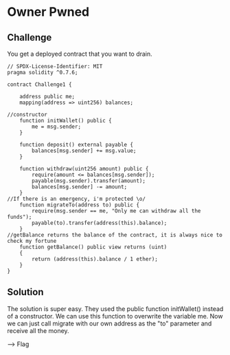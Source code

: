 # Owner Pwned

## Challenge

You get a deployed contract that you want to drain.

```solidity
// SPDX-License-Identifier: MIT
pragma solidity ^0.7.6;

contract Challenge1 {

    address public me;
    mapping(address => uint256) balances;

//constructor
    function initWallet() public {
        me = msg.sender;
    }

    function deposit() external payable {
        balances[msg.sender] += msg.value;
    }
    
    function withdraw(uint256 amount) public {
        require(amount <= balances[msg.sender]);
        payable(msg.sender).transfer(amount);
        balances[msg.sender] -= amount;
    }
//If there is an emergency, i'm protected \o/
    function migrateTo(address to) public {
        require(msg.sender == me, "Only me can withdraw all the funds");
        payable(to).transfer(address(this).balance);
    }
//getBalance returns the balance of the contract, it is always nice to check my fortune 
    function getBalance() public view returns (uint) 
    {
        return (address(this).balance / 1 ether);
    }
}

```
## Solution

The solution is super easy. They used the public function initWallet() instead of a constructor. We can use this function to overwrite the variable me. Now we can just call migrate with our own address as the "to" parameter and receive all the money.

--> Flag